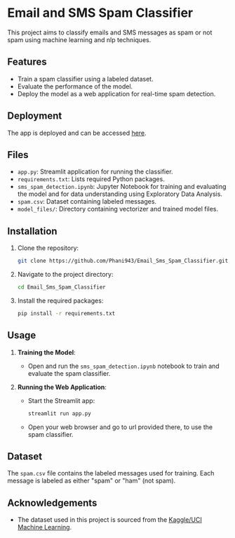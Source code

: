 # Email and SMS Spam Classifier

This project aims to classify emails and SMS messages as spam or not spam using machine learning and nlp techniques.

## Features

- Train a spam classifier using a labeled dataset.
- Evaluate the performance of the model.
- Deploy the model as a web application for real-time spam detection.

## Deployment

The app is deployed and can be accessed [here](https://sms-spam-classifier-by-phani.streamlit.app/).


## Files

- `app.py`: Streamlit application for running the classifier.
- `requirements.txt`: Lists required Python packages.
- `sms_spam_detection.ipynb`: Jupyter Notebook for training and evaluating the model and for data understanding using Exploratory Data Analysis.
- `spam.csv`: Dataset containing labeled messages.
- `model_files/`: Directory containing vectorizer and trained model files.

## Installation

1. Clone the repository:
    ```sh
    git clone https://github.com/Phani943/Email_Sms_Spam_Classifier.git
    ```
2. Navigate to the project directory:
    ```sh
    cd Email_Sms_Spam_Classifier
    ```
3. Install the required packages:
    ```sh
    pip install -r requirements.txt
    ```

## Usage

1. **Training the Model**:
    - Open and run the `sms_spam_detection.ipynb` notebook to train and evaluate the spam classifier.

2. **Running the Web Application**:
    - Start the Streamlit app:
        ```sh
        streamlit run app.py
        ```
    - Open your web browser and go to url provided there, to use the spam classifier.

## Dataset

The `spam.csv` file contains the labeled messages used for training. Each message is labeled as either "spam" or "ham" (not spam).

## Acknowledgements

- The dataset used in this project is sourced from the [Kaggle/UCI Machine Learning](https://www.kaggle.com/datasets/uciml/sms-spam-collection-dataset).
